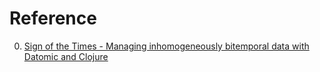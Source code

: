 # Reference

0. [Sign of the Times - Managing inhomogeneously bitemporal data with Datomic and Clojure](https://blog.podsnap.com/bitemp.html)

